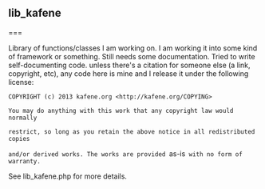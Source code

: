 ## lib_kafene
===

Library of functions/classes I am working on.
I am working it into some kind of framework or something.
Still needs some documentation. Tried to write self-documenting code.
unless there's a citation for someone else (a link, copyright, etc),
any code here is mine and I release it under the following license:


`COPYRIGHT (c) 2013 kafene.org <http://kafene.org/COPYING>`

`You may do anything with this work that any copyright law would normally`

`restrict, so long as you retain the above notice in all redistributed copies`

`and/or derived works. The works are provided `as-is` with no form of warranty.`




See lib_kafene.php for more details.